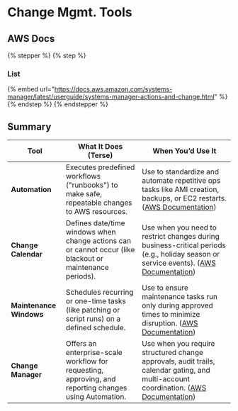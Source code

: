 # Change Mgmt. Tools

## AWS Docs

{% stepper %}
{% step %}
### List

{% embed url="https://docs.aws.amazon.com/systems-manager/latest/userguide/systems-manager-actions-and-change.html" %}
{% endstep %}
{% endstepper %}

## Summary

| Tool                    | What It Does (Terse)                                                                                      | When You’d Use It                                                                                                                                                                                                                                                        |
| ----------------------- | --------------------------------------------------------------------------------------------------------- | ------------------------------------------------------------------------------------------------------------------------------------------------------------------------------------------------------------------------------------------------------------------------ |
| **Automation**          | Executes predefined workflows ("runbooks") to make safe, repeatable changes to AWS resources.             | Use to standardize and automate repetitive ops tasks like AMI creation, backups, or EC2 restarts. ([AWS Documentation](https://docs.aws.amazon.com/es_es/whitepapers/latest/aws-systems-manager-operational-capabilities/change-management.html?utm_source=chatgpt.com)) |
| **Change Calendar**     | Defines date/time windows when change actions can or cannot occur (like blackout or maintenance periods). | Use when you need to restrict changes during business-critical periods (e.g., holiday season or service events). ([AWS Documentation](https://docs.aws.amazon.com/systems-manager/latest/userguide/systems-manager-tools.html?utm_source=chatgpt.com))                   |
| **Maintenance Windows** | Schedules recurring or one-time tasks (like patching or script runs) on a defined schedule.               | Use to ensure maintenance tasks run only during approved times to minimize disruption. ([AWS Documentation](https://docs.aws.amazon.com/systems-manager/latest/userguide/systems-manager-tools.html?utm_source=chatgpt.com))                                             |
| **Change Manager**      | Offers an enterprise-scale workflow for requesting, approving, and reporting changes using Automation.    | Use when you require structured change approvals, audit trails, calendar gating, and multi-account coordination. ([AWS Documentation](https://docs.aws.amazon.com/systems-manager/latest/userguide/change-manager.html?utm_source=chatgpt.com))                          |
